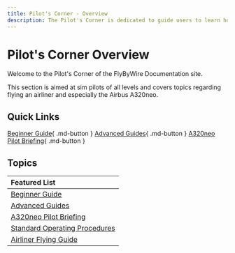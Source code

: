 ```yaml
---
title: Pilot's Corner - Overview
description: The Pilot's Corner is dedicated to guide users to learn how to operate and fly the FlyByWire A32NX aircraft.
---
```


<link rel="stylesheet" href="../../stylesheets/toc-tables.css">

# Pilot's Corner Overview

Welcome to the Pilot's Corner of the FlyByWire Documentation site.

This section is aimed at sim pilots of all levels and covers topics regarding flying an airliner and especially the Airbus A320neo.

## Quick Links

[Beginner Guide](beginner-guide/overview.md){ .md-button }
[Advanced Guides](advanced-guides/overview.md){ .md-button }
[A320neo Pilot Briefing](a32nx-briefing/index.md){ .md-button }

##  Topics

| Featured List                                              |
|:-----------------------------------------------------------|
| [Beginner Guide](beginner-guide/overview.md)               |
| [Advanced Guides](advanced-guides/overview.md)             |
| [A320neo Pilot Briefing](a32nx-briefing/index.md)          |
| [Standard Operating Procedures](SOP.md)                    |
| [Airliner Flying Guide](airliner-flying-guide/overview.md) |
